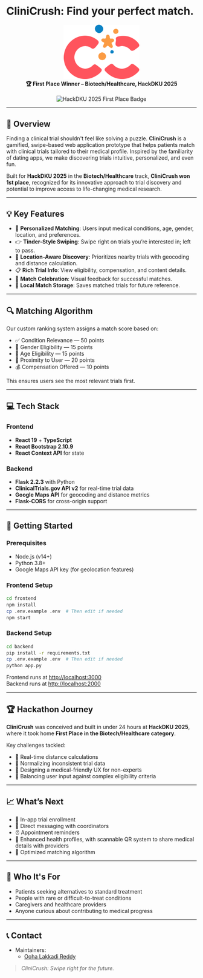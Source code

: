 # CliniCrush: Find your perfect match.

<div align="center">
  <img src="frontend/public/logo.png" alt="CliniCrush Logo" width="200px" />
  <br />
  <strong>🏆 First Place Winner – Biotech/Healthcare, HackDKU 2025</strong>  
  <br /><br />
  <img src="https://img.shields.io/badge/HackDKU2025-1st%20Place%20Biotech%2FHealthcare-success?style=flat-square" alt="HackDKU 2025 First Place Badge" />
</div>

---

## 🧠 Overview

Finding a clinical trial shouldn't feel like solving a puzzle. **CliniCrush** is a gamified, swipe-based web application prototype that helps patients match with clinical trials tailored to their medical profile. Inspired by the familiarity of dating apps, we make discovering trials intuitive, personalized, and even fun.

Built for **HackDKU 2025** in the **Biotech/Healthcare** track, **CliniCrush won 1st place**, recognized for its innovative approach to trial discovery and potential to improve access to life-changing medical research.

---

## 💡 Key Features

- 🎯 **Personalized Matching**: Users input medical conditions, age, gender, location, and preferences.
- 👉 **Tinder-Style Swiping**: Swipe right on trials you’re interested in; left to pass.
- 📍 **Location-Aware Discovery**: Prioritizes nearby trials with geocoding and distance calculation.
- 📋 **Rich Trial Info**: View eligibility, compensation, and content details.
- 🎉 **Match Celebration**: Visual feedback for successful matches.
- 💾 **Local Match Storage**: Saves matched trials for future reference.

---

## 🔍 Matching Algorithm

Our custom ranking system assigns a match score based on:

- ✅ Condition Relevance — 50 points  
- 🚻 Gender Eligibility — 15 points  
- 🎂 Age Eligibility — 15 points  
- 📍 Proximity to User — 20 points  
- 💰 Compensation Offered — 10 points  

This ensures users see the most relevant trials first.

---

## 💻 Tech Stack

### Frontend
- **React 19** + **TypeScript**
- **React Bootstrap 2.10.9**
- **React Context API** for state

### Backend
- **Flask 2.2.3** with Python
- **ClinicalTrials.gov API v2** for real-time trial data
- **Google Maps API** for geocoding and distance metrics
- **Flask-CORS** for cross-origin support

---

## 🚀 Getting Started

### Prerequisites
- Node.js (v14+)
- Python 3.8+
- Google Maps API key (for geolocation features)

### Frontend Setup
```bash
cd frontend
npm install
cp .env.example .env  # Then edit if needed
npm start
```

### Backend Setup
```bash
cd backend
pip install -r requirements.txt
cp .env.example .env  # Then edit if needed
python app.py
```

Frontend runs at [http://localhost:3000](http://localhost:3000)  
Backend runs at [http://localhost:2000](http://localhost:2000)

---

## 🏆 Hackathon Journey

**CliniCrush** was conceived and built in under 24 hours at **HackDKU 2025**, where it took home **First Place in the Biotech/Healthcare category**.

Key challenges tackled:

- 🧭 Real-time distance calculations  
- 🔄 Normalizing inconsistent trial data  
- 🧪 Designing a medical-friendly UX for non-experts  
- 🧠 Balancing user input against complex eligibility criteria  

---

## 📈 What’s Next

- 📝 In-app trial enrollment  
- 💬 Direct messaging with coordinators  
- ⏰ Appointment reminders  
- 📖 Enhanced health profiles, with scannable QR system to share medical details with providers  
- 🔗 Optimized matching algorithm  

---

## 👥 Who It's For

- Patients seeking alternatives to standard treatment  
- People with rare or difficult-to-treat conditions  
- Caregivers and healthcare providers  
- Anyone curious about contributing to medical progress  

---

## 📞 Contact

- Maintainers:  
  - [Ooha Lakkadi Reddy](https://github.com/oohalakkadi)

> *CliniCrush: Swipe right for the future.*  
